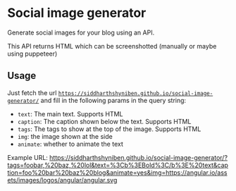 # Social image generator

Generate social images for your blog using an API.

This API returns HTML which can be screenshotted (manually or maybe using puppeteer)

## Usage

Just fetch the url [`https://siddharthshyniben.github.io/social-image-generator/`](https://siddharthshyniben.github.io/social-image-generator/)
and fill in the following params in the query string:

- `text`: The main text. Supports HTML
- `caption`: The caption shown below the text. Supports HTML
- `tags`: The tags to show at the top of the image. Supports HTML
- `img`: the image shown at the side
- `animate`: whether to animate the text

Example URL: <https://siddharthshyniben.github.io/social-image-generator/?tags=foobar,%20baz,%20lol&text=%3Cb%3EBold%3C/b%3E%20text&caption=foo%20bar%20baz%20blog&animate=yes&img=https://angular.io/assets/images/logos/angular/angular.svg>
